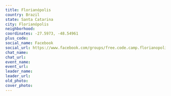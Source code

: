 ```yaml
---
title: Florianópolis
country: Brazil
state: Santa Catarina
city: Florianópolis
neighborhood: 
coordinates: -27.5973, -48.54961
plus_code:
social_name: Facebook
social_url: https://www.facebook.com/groups/free.code.camp.florianopolis
chat_name:
chat_url:
event_name:
event_url:
leader_name:
leader_url:
old_photo: 
cover_photo:
---
```

